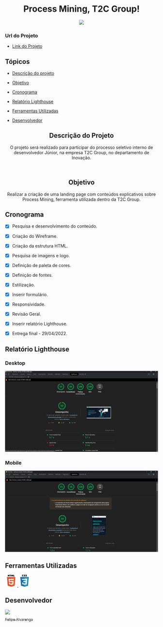 <h1 align="center"> Process Mining, T2C Group!</h1>

<p align="center">
   <img src="https://camo.githubusercontent.com/e408df6d87efd76aa1954efeb0ca147fa1643154b596d97b5c4f138603560c74/687474703a2f2f696d672e736869656c64732e696f2f7374617469632f76313f6c6162656c3d535441545553266d6573736167653d454d253230444553454e564f4c56494d454e544f26636f6c6f723d524544267374796c653d666f722d7468652d6261646765"/>
</p>

### Url do Projeto

- [Link do Projeto](https://lustrous-sundae-d7c663.netlify.app/)

## Tópicos 

- [Descrição do projeto](#descrição-do-projeto)

- [Objetivo](#objetivo)

- [Cronograma](#cronograma)

- [Relatório Lighthouse](#relatório-lighthouse)

- [Ferramentas Utilizadas](#ferramentas-utilizadas)

- [Desenvolvedor](#desenvolvedor)

<h2 align="center ">Descrição do Projeto</h2>

<p align="center">
O projeto será realizado para participar do processo seletivo interno de desenvolvedor Júnior, na empresa T2C Group, no departamento de Inovação.
</p>

<br>

<h2 align="center ">Objetivo</h2>

<p align="center">
Realizar a criação de uma landing page com conteúdos explicativos sobre Process Mining, ferramenta utilizada dentro da T2C Group.
</p>

## Cronograma

- [x] Pesquisa e desenvolvimento do conteúdo. <br>
- [x] Criação do Wireframe.<br>
- [x] Criação da estrutura HTML.<br>
- [x] Pesquisa de imagens e logo.<br>
- [x] Definição de paleta de cores.<br>
- [x] Definição de fontes.<br>
- [x] Estilização.<br>
- [x] Inserir formulário.<br>
- [x] Responsividade.<br>
- [x] Revisão Geral.<br>
- [x] Inserir relatório Lighthouse.<br>
- [x] Entrega final - 29/04/2022.<br>


## Relatório Lighthouse

### Desktop
<p align="center">
   <img src="./img/relatorio.jpg"/>
</p>

### Mobile
<p align="center">
   <img src="./img/relatorio_mobile.jpg"/>
</p>

## Ferramentas Utilizadas

<a href="https://html.spec.whatwg.org/" target="_blank"> <img src="https://raw.githubusercontent.com/devicons/devicon/1119b9f84c0290e0f0b38982099a2bd027a48bf1/icons/html5/html5-original-wordmark.svg" alt="html5" width="40" height="40"/> </a> 
<a href="https://www.w3.org/TR/css3-roadmap/" target="_blank"> <img src="https://raw.githubusercontent.com/devicons/devicon/1119b9f84c0290e0f0b38982099a2bd027a48bf1/icons/css3/css3-original-wordmark.svg" alt="css3" width="40" height="40"/> </a> 


## Desenvolvedor

 [<img src="https://avatars.githubusercontent.com/u/80013127?s=400&u=c7f5b92d33fc52b0f7493e014ab535ec1d802210&v=4" width=115><br><sub>Felipe Alvarenga</sub>](https://github.com/crownlol)